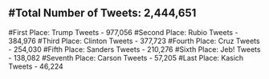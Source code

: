 #Total Number of Tweets: 2,444,651 
---
#First Place: Trump Tweets - 977,056
#Second Place: Rubio Tweets - 384,976
#Third Place: Clinton Tweets - 377,723
#Fourth Place: Cruz Tweets - 254,030
#Fifth Place: Sanders Tweets - 210,276
#Sixth Place: Jeb! Tweets - 138,082
#Seventh Place: Carson Tweets - 57,205
#Last Place: Kasich Tweets - 46,224
